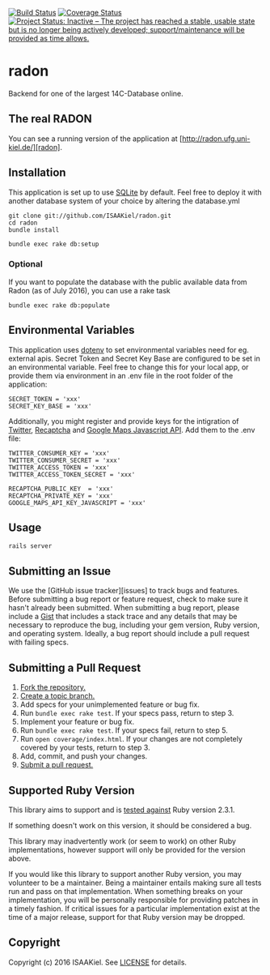 [![Build Status](https://travis-ci.org/ISAAKiel/radon.svg?branch=master)](https://travis-ci.org/ISAAKiel/radon) [![Coverage Status](https://img.shields.io/codecov/c/github/ISAAKiel/radon/master.svg)](https://codecov.io/github/ISAAKiel/radon?branch=master) [![Project Status: Inactive – The project has reached a stable, usable state but is no longer being actively developed; support/maintenance will be provided as time allows.](https://www.repostatus.org/badges/latest/inactive.svg)](https://www.repostatus.org/#inactive)

# radon


Backend for one of the largest 14C-Database online.

## The real RADON

You can see a running version of the application at
[http://radon.ufg.uni-kiel.de/][radon].

[radon]: http://radon.ufg.uni-kiel.de/

## Installation
This application is set up to use [SQLite](https://www.sqlite.org/) by default. Feel free to deploy it with another database system of your choice by altering the database.yml

    git clone git://github.com/ISAAKiel/radon.git
    cd radon
    bundle install

    bundle exec rake db:setup

### Optional
If you want to populate the database with the public available data from Radon (as of July 2016), you can use a rake task

    bundle exec rake db:populate

## Environmental Variables
This application uses [dotenv](https://github.com/bkeepers/dotenv) to set environmental variables need for eg. external apis. Secret Token and Secret Key Base are configured to be set in an environmental variable. Feel free to change this for your local app, or provide them via environment in an .env file in the root folder of the application:

    SECRET_TOKEN = 'xxx'
    SECRET_KEY_BASE = 'xxx'

Additionally, you might register and provide keys for the intigration of [Twitter](https://apps.twitter.com/), [Recaptcha](https://developers.google.com/recaptcha/docs/start) and [Google Maps Javascript API](https://developers.google.com/maps/documentation/javascript/tutorial). Add them to the .env file:

    TWITTER_CONSUMER_KEY = 'xxx'
    TWITTER_CONSUMER_SECRET = 'xxx'
    TWITTER_ACCESS_TOKEN = 'xxx'
    TWITTER_ACCESS_TOKEN_SECRET = 'xxx'

    RECAPTCHA_PUBLIC_KEY  = 'xxx'
    RECAPTCHA_PRIVATE_KEY = 'xxx'
    GOOGLE_MAPS_API_KEY_JAVASCRIPT = 'xxx'

## Usage
    rails server

## Submitting an Issue
We use the [GitHub issue tracker][issues] to track bugs and features. Before
submitting a bug report or feature request, check to make sure it hasn't
already been submitted. When submitting a bug report, please include a [Gist][]
that includes a stack trace and any details that may be necessary to reproduce
the bug, including your gem version, Ruby version, and operating system.
Ideally, a bug report should include a pull request with failing specs.

[gist]: https://gist.github.com/

## Submitting a Pull Request
1. [Fork the repository.][fork]
2. [Create a topic branch.][branch]
3. Add specs for your unimplemented feature or bug fix.
4. Run `bundle exec rake test`. If your specs pass, return to step 3.
5. Implement your feature or bug fix.
6. Run `bundle exec rake test`. If your specs fail, return to step 5.
7. Run `open coverage/index.html`. If your changes are not completely covered
   by your tests, return to step 3.
8. Add, commit, and push your changes.
9. [Submit a pull request.][pr]

[fork]: http://help.github.com/fork-a-repo/
[branch]: http://learn.github.com/p/branching.html
[pr]: http://help.github.com/send-pull-requests/

## Supported Ruby Version
This library aims to support and is [tested against][travis] Ruby version 2.3.1.

If something doesn't work on this version, it should be considered a bug.

This library may inadvertently work (or seem to work) on other Ruby
implementations, however support will only be provided for the version above.

If you would like this library to support another Ruby version, you may
volunteer to be a maintainer. Being a maintainer entails making sure all tests
run and pass on that implementation. When something breaks on your
implementation, you will be personally responsible for providing patches in a
timely fashion. If critical issues for a particular implementation exist at the
time of a major release, support for that Ruby version may be dropped.

[travis]: http://travis-ci.org/ISAAKiel/radon


## Copyright
Copyright (c) 2016 ISAAKiel. See [LICENSE][] for details.

[license]: https://github.com/ISAAKiel/radon/blob/master/LICENSE
